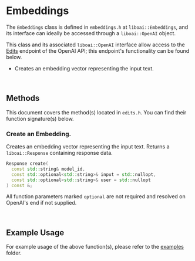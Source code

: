 <h1>Embeddings</h1>
<p>The <code>Embeddings</code> class is defined in <code>embeddings.h</code> at <code>liboai::Embeddings</code>, and its interface can ideally be accessed through a <code>liboai::OpenAI</code> object.

This class and its associated <code>liboai::OpenAI</code> interface allow access to the <a href="https://beta.openai.com/docs/api-reference/embeddings">Edits</a> endpoint of the OpenAI API; this endpoint's functionality can be found below.</p>
- Creates an embedding vector representing the input text.

<br>
<h2>Methods</h2>
<p>This document covers the method(s) located in <code>edits.h</code>. You can find their function signature(s) below.</p>

<h3>Create an Embedding.</h3>
<p>Creates an embedding vector representing the input text. Returns a <code>liboai::Response</code> containing response data.</p>

```cpp
Response create(
  const std::string& model_id,
  const std::optional<std::string>& input = std::nullopt,
  const std::optional<std::string>& user = std::nullopt
) const &;
```

<p>All function parameters marked <code>optional</code> are not required and resolved on OpenAI's end if not supplied.</p>

<br>
<h2>Example Usage</h2>
<p>For example usage of the above function(s), please refer to the <a href="/examples">examples</a> folder.
